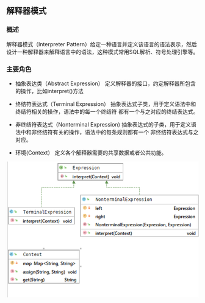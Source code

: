 ## 解释器模式
### 概述
解释器模式（Interpreter Pattern）给定一种语言并定义该语言的语法表示，然后
设计一种解释器来解释语言中的语法，这种模式常用SQL解析、符号处理引擎等。

### 主要角色
- 抽象表达类（Abstract Expression）
定义解释器的接口，约定解释器所包含的操作，比如interpret()方法

- 终结符表达式（Terminal Expression）
抽象表达式子类，用于定义语法中和终结符相关的操作，语法中的每一个终结符
都有一个与之对应的终结表达式。

- 非终结符表达式（Nonterminal Expression)
抽象表达式的子类，用于定义语法中和非终结符有关的操作，语法中的每条规则都有一个
非终结符表达式与之对应。

- 环境(Context）
定义各个解释器需要的共享数据或者公共功能。

![](.README_images/4b91b05e.png)